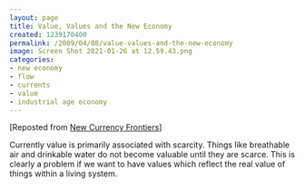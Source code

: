 ```yaml
---
layout: page
title: Value, Values and the New Economy
created: 1239170400
permalink: /2009/04/08/value-values-and-the-new-economy
image: Screen Shot 2021-01-26 at 12.59.43.png
categories:
- new economy
- flow
- currents
- value
- industrial age economy
---
```

[Reposted from [New Currency Frontiers](/new-currency-frontiers/value-values-new-economy)]

Currently value is primarily associated with scarcity. Things like breathable air and drinkable water do not become valuable until they are scarce. This is clearly a problem if we want to have values which reflect the real value of things within a living system.
